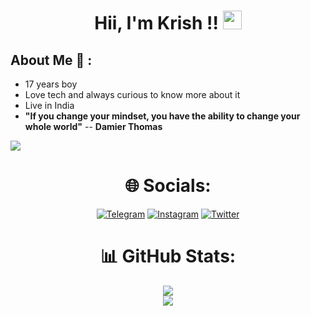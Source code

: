 <h1 align="center">Hii, I'm Krish !! <img src="https://user-images.githubusercontent.com/42378118/110234147-e3259600-7f4e-11eb-95be-0c4047144dea.gif" width="30"> </h1>

## About Me 💫 :

- 17 years boy  
- Love tech and always curious to know more about it
- Live in India 
- **"If you change your mindset, you have the ability to change your whole world"** -- **Damier Thomas**

[![](https://visitcount.itsvg.in/api?id=MoonWalker440&label=Profile%20Views&icon=0&pretty=false)](https://visitcount.itsvg.in)

<h1 align="center"> 🌐 Socials: </h1>

<div align="center"> 

<a href="">[![Telegram](https://img.shields.io/badge/Telegram-Chat-blue.svg)](https://t.me/Krish_440)</a> <a href="">[![Instagram](https://img.shields.io/badge/Instagram-%23E4405F.svg?logo=Instagram&logoColor=white)](http://Instagram.com/stylish_chiku_440)</a> <a href="">[![Twitter](https://img.shields.io/badge/Twitter-%231DA1F2.svg?logo=Twitter&logoColor=white)](https://twitter.com/Krish00424)</a>

<h1 align="center"> 📊 GitHub Stats: </h1>

<div align="center"> 

<a href="">![](https://github-readme-stats.vercel.app/api?username=MoonWalker440&theme=chartreuse-dark&show_icons=true&hide_border=true&count_private=true)</a> 
</br>
![](https://github-readme-streak-stats.herokuapp.com/?user=MoonWalker440&theme=chartreuse-dark&hide_border=true)<br/>
